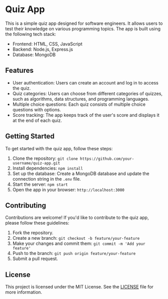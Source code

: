 # Quiz App

This is a simple quiz app designed for software engineers. It allows users to test their knowledge on various programming topics. The app is built using the following tech stack:

- Frontend: HTML, CSS, JavaScript
- Backend: Node.js, Express.js
- Database: MongoDB

## Features

- User authentication: Users can create an account and log in to access the quiz.
- Quiz categories: Users can choose from different categories of quizzes, such as algorithms, data structures, and programming languages.
- Multiple choice questions: Each quiz consists of multiple choice questions with options.
- Score tracking: The app keeps track of the user's score and displays it at the end of each quiz.

## Getting Started

To get started with the quiz app, follow these steps:

1. Clone the repository: `git clone https://github.com/your-username/quiz-app.git`
2. Install dependencies: `npm install`
3. Set up the database: Create a MongoDB database and update the connection string in the `.env` file.
4. Start the server: `npm start`
5. Open the app in your browser: `http://localhost:3000`

## Contributing

Contributions are welcome! If you'd like to contribute to the quiz app, please follow these guidelines:

1. Fork the repository.
2. Create a new branch: `git checkout -b feature/your-feature`
3. Make your changes and commit them: `git commit -m 'Add your feature'`
4. Push to the branch: `git push origin feature/your-feature`
5. Submit a pull request.

## License

This project is licensed under the MIT License. See the [LICENSE](LICENSE) file for more information.
